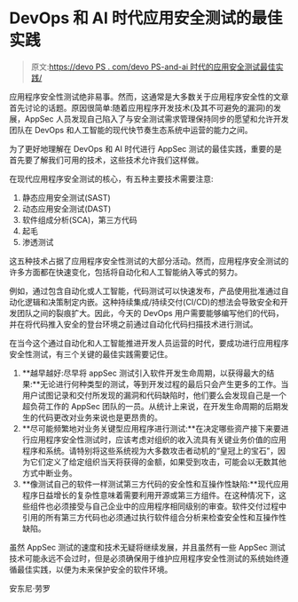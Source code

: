 # DevOps 和 AI 时代应用安全测试的最佳实践

> 原文:[https://devo PS . com/devo PS-and-ai 时代的应用安全测试最佳实践/](https://devops.com/best-practices-for-application-security-testing-in-the-era-of-devops-and-ai/)

应用程序安全性测试绝非易事。然而，这通常是大多数关于应用程序安全性的文章首先讨论的话题。原因很简单:随着应用程序开发技术(及其不可避免的漏洞)的发展，AppSec 人员发现自己陷入了与安全测试需求管理保持同步的愿望和允许开发团队在 DevOps 和人工智能的现代快节奏生态系统中运营的能力之间。

为了更好地理解在 DevOps 和 AI 时代进行 AppSec 测试的最佳实践，重要的是首先要了解我们可用的技术，这些技术允许我们这样做。

在现代应用程序安全测试的核心，有五种主要技术需要注意:

1.  静态应用安全测试(SAST)
2.  动态应用安全测试(DAST)
3.  软件组成分析(SCA)，第三方代码
4.  起毛
5.  渗透测试

这五种技术占据了应用程序安全性测试的大部分活动。然而，应用程序安全测试的许多方面都在快速变化，包括将自动化和人工智能纳入等式的努力。

例如，通过包含自动化或人工智能，代码测试可以快速发布，产品使用批准通过自动化逻辑和决策制定内嵌。这种持续集成/持续交付(CI/CD)的想法会导致安全和开发团队之间的裂痕扩大。因此，今天的 DevOps 用户需要能够编写他们的代码，并在将代码推入安全的登台环境之前通过自动化代码扫描技术进行测试。

在当今这个通过自动化和人工智能推进开发人员运营的时代，要成功进行应用程序安全性测试，有三个关键的最佳实践需要记住。

1.  **越早越好:尽早将 appSec 测试引入软件开发生命周期，以获得最大的结果:**无论进行何种类型的测试，等到开发过程的最后只会产生更多的工作。当用户试图记录和交付所发现的漏洞和代码缺陷时，他们要么会发现自己是一个超负荷工作的 AppSec 团队的一员。从统计上来说，在开发生命周期的后期发生的代码更改对业务来说也是更昂贵的。
2.  **尽可能频繁地对业务关键型应用程序进行测试:**在决定哪些资产接下来要进行应用程序安全性测试时，应该考虑对组织的收入流具有关键业务价值的应用程序和系统。请特别将这些系统视为大多数攻击者动机的“皇冠上的宝石”，因为它们定义了给定组织当天将获得的金额，如果受到攻击，可能会以无数其他方式中断业务。
3.  **像测试自己的软件一样测试第三方代码的安全性和互操作性缺陷:**现代应用程序日益增长的复杂性意味着需要利用开源或第三方组件。在这种情况下，这些组件也必须接受与自己企业中的应用程序相同级别的审查。软件交付过程中引用的所有第三方代码也必须通过执行软件组合分析来检查安全性和互操作性缺陷。

虽然 AppSec 测试的速度和技术无疑将继续发展，并且虽然有一些 AppSec 测试技术可能永远不会过时，但是必须确保用于维护应用程序安全性测试的系统始终遵循最佳实践，以便为未来保护安全的软件环境。

安东尼·劳罗